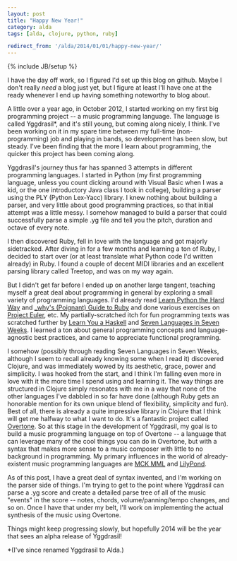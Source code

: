 ```yaml
---
layout: post
title: "Happy New Year!"
category: alda
tags: [alda, clojure, python, ruby]

redirect_from: '/alda/2014/01/01/happy-new-year/'
---
```

{% include JB/setup %}

I have the day off work, so I figured I'd set up this blog on github. Maybe I don't really *need* a blog just yet, but I figure at least I'll have one at the ready whenever I end up having something noteworthy to blog about.

A little over a year ago, in October 2012, I started working on my first big programming project -- a music programming language. The language is called Yggdrasil\*, and it's still young, but coming along nicely, I think. I've been working on it in my spare time between my full-time (non-programming) job and playing in bands, so development has been slow, but steady. I've been finding that the more I learn about programming, the quicker this project has been coming along.

Yggdrasil's journey thus far has spanned 3 attempts in different programming languages. I started in Python (my first programming language, unless you count dicking around with Visual Basic when I was a kid, or the one introductory Java class I took in college), building a parser using the PLY (Python Lex-Yacc) library. I knew nothing about building a parser, and very little about good programming practices, so that initial attempt was a little messy. I somehow managed to build a parser that could successfully parse a simple .yg file and tell you the pitch, duration and octave of every note.

I then discovered Ruby, fell in love with the language and got majorly sidetracked. After diving in for a few months and learning a ton of Ruby, I decided to start over (or at least translate what Python code I'd written already) in Ruby. I found a couple of decent MIDI libraries and an excellent parsing library called Treetop, and was on my way again.

But I didn't get far before I ended up on another large tangent, teaching myself a great deal about programming in general by exploring a small variety of programming languages. I'd already read [Learn Python the Hard Way][lpthw] and [\_why's (Poignant) Guide to Ruby][wpgtr] and done various exercises on [Project Euler][euler], etc. My partially-scratched itch for fun programming texts was scratched further by [Learn You a Haskell][lyah] and [Seven Languages in Seven Weeks][7li7w]. I learned a ton about general programming concepts and language-agnostic best practices, and came to appreciate functional programming.

I somehow (possibly through reading Seven Languages in Seven Weeks, although I seem to recall already knowing some when I read it) discovered Clojure, and was immediately wowed by its aesthetic, grace, power and simplicity. I was hooked from the start, and I think I'm falling even more in love with it the more time I spend using and learning it. The way things are structured in Clojure simply resonates with me in a way that none of the other languages I've dabbled in so far have done (although Ruby gets an honorable mention for its own unique blend of flexibility, simplicity and fun). Best of all, there is already a quite impressive library in Clojure that I think will get me halfway to what I want to do. It's a fantastic project called [Overtone][overtone]. So at this stage in the development of Yggdrasil, my goal is to build a music programming language on top of Overtone -- a language that can leverage many of the cool things you can do in Overtone, but with a syntax that makes more sense to a music composer with little to no background in programming. My primary influences in the world of already-existent music programming languages are [MCK MML][mml] and [LilyPond][lilypond]. 

As of this post, I have a great deal of syntax invented, and I'm working on the parser side of things. I'm trying to get to the point where Yggdrasil can parse a .yg score and create a detailed parse tree of all of the music "events" in the score -- notes, chords, volume/panning/tempo changes, and so on. Once I have that under my belt, I'll work on implementing the actual synthesis of the music using Overtone.

Things might keep progressing slowly, but hopefully 2014 will be the year that sees an alpha release of Yggdrasil!

[lpthw]: http://learnpythonthehardway.org
[wpgtr]: http://mislav.uniqpath.com/poignant-guide
[euler]: http://www.projecteuler.net
[lyah]: http://learnyouahaskell.com
[7li7w]: http://pragprog.com/book/btlang/seven-languages-in-seven-weeks
[overtone]: http://overtone.github.io
[mml]: http://www.nullsleep.com/treasure/mck_guide
[lilypond]: http://www.lilypond.org

\*(I've since renamed Yggdrasil to Alda.)
